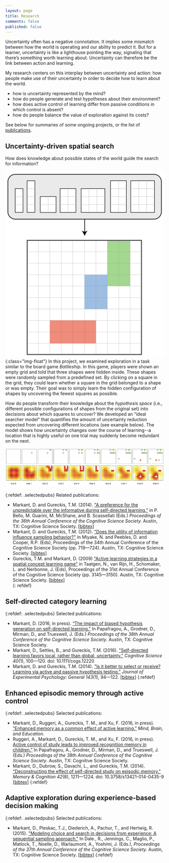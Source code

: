 ```yaml
---
layout: page
title: Research
comments: false
published: false
---
```


Uncertainty often has a negative connotation. It implies some mismatch between how the world is operating and our ability to predict it. But for a learner, uncertainty is like a lighthouse pointing the way, signaling that there’s something worth learning about. Uncertainty can therefore be the link between action and learning.

My research centers on this interplay between uncertainty and action: how people make use of their uncertainty in order to decide how to learn about the world. 

- how is uncertainty represented by the mind?
- how do people generate and test hypotheses about their environment?
- how does active control of learning differ from passive conditions in which control is absent?
- how do people balance the value of exploration against its costs?


See below for summaries of some ongoing projects, or the list of [publications](/publications).

## Uncertainty-driven spatial search

How does knowledge about possible states of the world guide the search for information? 


![battleshiptask](/assets/battleship/gameboard.svg){:class="img-float"}
In this project, we examined exploration in a task similar to the board game *Battleship*. In this game, players were shown an empty grid and told that three shapes were hidden inside. These shapes were randomly sampled from a predefined set. By clicking on a square in the grid, they could learn whether a square in the grid belonged to a shape or was empty. Their goal was to simply learn the hidden configuration of shapes by uncovering the fewest squares as possible.

How do people transform their knowledge about the *hypothesis space* (i.e., different possible configurations of shapes from the original set) into decisions about which squares to uncover? We developed an “ideal searcher model” that quantifies the amount of uncertainty reduction expected from uncovering different locations (see example below). The model shows how uncertainty changes over the course of learning--a location that is highly useful on one trial may suddenly become redundant on the next.  

![battleshipmodel](/assets/battleship/example.svg)

{:refdef: .selectedpubs}
Related publications:

- Markant, D. and Gureckis, T.M. (2014). <a href="/assets/MarkantGureckis_CogSci2014.pdf">"A preference for the unpredictable over the informative during self-directed learning."</a> in P. Bello, M. Guarini, M. McShane, and B. Scassellati (Eds.) <i>Proceedings of the 36th Annual Conference of the Cognitive Science Society.</i> Austin, TX: Cognitive Science Society.
<a href="/assets/markant2014unpredict.bib">[bibtex]</a>
- Markant, D. and Gureckis, T.M. (2012). <a href="http://gureckislab.org/papers/MarkantGureckis.CogSci2012.battleship.pdf">"Does the utility of information influence sampling behavior?"</a> in Miyake, N. and Peebles, D. and Cooper, R.P. (Eds), Proceedings of the 34th Annual Conference of the Cognitive Science Society (pp. 719&mdash;724). Austin, TX: Cognitive Science Society.
<a href="/assets/markant2012utility.bib">[bibtex]</a>
- Gureckis, T.M. and Markant, D. (2009) <a href="http://smash.psych.nyu.edu/papers/GureckisMarkantCogSci2009.pdf">"Active learning strategies in a spatial concept learning game"</a> in Taatgen, N., van Rijn, H., Schomaker, L. and Nerbonne, J. (Eds), Proceedings of the 31st Annual Conference of the Cognitive Science Society (pp. 3145&mdash;3150). Austin, TX: Cognitive Science Society. 
<a href="/assets/gureckis2009battleship.bib">[bibtex]</a>                                    
{: refdef}

## Self-directed category learning

{:refdef: .selectedpubs}
Selected publications:

- Markant, D. (2016, in press). [“The impact of biased hypothesis generation on self-directed learning.”](/assets/Markant_CogSci2016.pdf) In Papafragou, A., Grodner, D., Mirman, D., and Trueswell, J. (Eds.) <i>Proceedings of the 38th Annual Conference of the Cognitive Science Society</i>. Austin, TX: Cognitive Science Society.
- Markant, D., Settles, B., and Gureckis, T.M. (2016). <a href="http://dx.doi.org/10.1111/cogs.12220">"Self-directed learning favors local, rather than global, uncertainty."</a> <i>Cognitive Science 40</i>(1), 100—120. doi: 10.1111/cogs.12220
- Markant, D. and Gureckis, T.M. (2014). <a href="http://dx.doi.org/10.1037/a0032108">"Is it better to select or receive? Learning via active and passive hypothesis testing."</a> <i>Journal of Experimental Psychology: General 143</i>(1), 94&mdash;122.
<a href="/assets/markant2014select.bib">[bibtex]</a>
{:refdef}

## Enhanced episodic memory through active control

{:refdef: .selectedpubs}
Selected publications:

- Markant, D., Ruggeri, A., Gureckis, T. M., and Xu, F. (2016, in press). [“Enhanced memory as a common effect of active learning.”](/assets/MarkantEtAl_MBE2016.pdf) <i>Mind, Brain, and Education.</i>
- Ruggeri, A., Markant, D., Gureckis, T. M., and Xu, F. (2016, in press). [Active control of study leads to improved recognition memory in children.”](/assets/RuggeriEtAl_CogSci2016.pdf) In Papafragou, A., Grodner, D., Mirman, D., and Trueswell, J. (Eds.) <i>Proceedings of the 38th Annual Conference of the Cognitive Science Society</i>. Austin, TX: Cognitive Science Society.
- Markant, D., Dubrow, S., Davachi, L., and Gureckis, T.M. (2014). <a href="http://link.springer.com/article/10.3758/s13421-014-0435-9">"Deconstructing the effect of self-directed study on episodic memory."</a> <i>Memory & Cognition 42</i>(8), 1211&mdash;1224. doi: 10.3758/s13421-014-0435-9
<a href="../doc/markant2014deconstructing.bib">[bibtex]</a>
{:refdef}

## Adaptive exploration during experience-based decision making

{:refdef: .selectedpubs}
Selected publications:

- Markant, D., Pleskac, T.J., Diederich, A., Pachur, T., and Hertwig, R. (2015). 
<a href="/assets/Markant_CogSci2015.pdf">"Modeling choice and search in decisions from experience: A sequential sampling approach."</a> 
In Dale., R., Jennings, C., Maglio, P., Matlock, T., Noelle, D., Warlaumont, A., Yoshimi, J. (Eds.), <i>Proceedings of the 37th Annual Conference of the Cognitive Science Society.</i> Austin, TX: Cognitive Science Society.
<a href="/assets/markant2015chase.bib">[bibtex]</a>
{:refdef}
